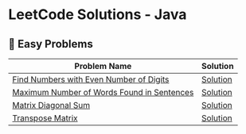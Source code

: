 # LeetCode Solutions - Java

## 📂 Easy Problems
| Problem Name | Solution |
|--------------|----------|
| [Find Numbers with Even Number of Digits](https://leetcode.com/problems/find-numbers-with-even-number-of-digits/) | [Solution](./Easy/1295_FindNumbersWithEvenNumberOfDigits.java) |
| [Maximum Number of Words Found in Sentences](https://leetcode.com/problems/maximum-number-of-words-found-in-sentences/) | [Solution](./Easy/2114_MaximumNumberOfWordsFoundInSentences.java) |
| [Matrix Diagonal Sum](https://leetcode.com/problems/matrix-diagonal-sum/) | [Solution](./Easy/1572_MatrixDiagonalSum.java) |
| [Transpose Matrix](https://leetcode.com/problems/transpose-matrix/) | [Solution](./Easy/867_TransposeMatrix.java) |
